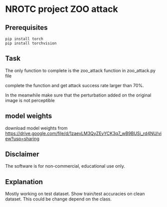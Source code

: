 # NROTC project ZOO attack


## Prerequisites

```
pip install torch
pip install torchvision
```

## Task

The only function to complete is the zoo_attack function in zoo_attack.py file

complete the function and get attack success rate larger than 70%.

In the meanwhile make sure that the perturbation added on the original image is not perceptible 

## model weights 
download model weights from https://drive.google.com/file/d/1zaevLM3QyZEyYCK3q7_wB9BUSj_rd4NU/view?usp=sharing


## Disclaimer
The software is for non-commercial, educational use only.

## Explanation
Mostly working on test dataset.
Show train/test accuracies on clean dataset. 
This could be change depend on the class. 